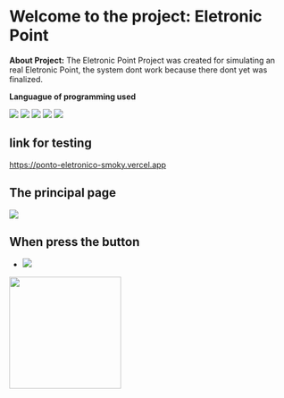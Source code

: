 # Welcome to the project: Eletronic Point

**About Project:**
The Eletronic Point Project was created for simulating an real Eletronic Point, the system dont work because there dont yet was finalized.

**Languague of programming used**
<div>
<img src="https://img.shields.io/badge/html-f06529?style=for-the-badge&logo=html5&logoColor=white">
<img src="https://img.shields.io/badge/css-2965f1?style=for-the-badge&logo=css3&logoColor=white">
<img src="https://img.shields.io/badge/scss-e31b5f?style=for-the-badge&logo=sass&logoColor=white">
<img src="https://img.shields.io/badge/jQuery-01021a?style=for-the-badge&logo=jquery&logoColor=white">
<img src="https://img.shields.io/badge/javascript-F0DB4F?style=for-the-badge&logo=javascript&logoColor=black">
</div>

 ## link for testing
 <a href="https://ponto-eletronico-smoky.vercel.app">https://ponto-eletronico-smoky.vercel.app</a>

 ## The principal page
 <img src="https://i.ibb.co/ww7gXKL/Screenshot-2023-06-28-09-24-13.png">
 
## When press the button 
* <img src ="https://i.ibb.co/Nx1Brj6/Screenshot-2023-06-28-09-24-24.png">

 <img src="https://media.tenor.com/xTHYb1hgDHgAAAAC/excited-parrot.gif" width="200px">
